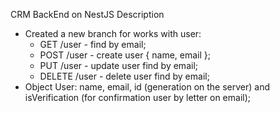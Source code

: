 CRM BackEnd on NestJS Description

- Created a new branch for works with user:
  - GET /user - find by email;
  - POST /user - create user { name, email };
  - PUT /user - update user find by email;
  - DELETE /user - delete user find by email;
- Object User: name, email, id (generation on the server) and isVerification (for confirmation user by letter on email);